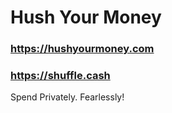 # Hush Your Money

### https://hushyourmoney.com

### https://shuffle.cash

Spend Privately. Fearlessly!
